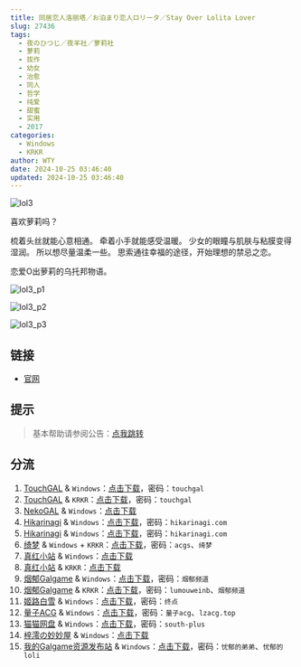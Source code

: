```yaml
---
title: 同居恋人洛丽塔／お泊まり恋人ロリータ／Stay Over Lolita Lover
slug: 27436
tags:
  - 夜のひつじ／夜羊社／萝莉社
  - 萝莉
  - 拔作
  - 幼女
  - 治愈
  - 同人
  - 哲学
  - 纯爱
  - 甜蜜
  - 实用
  - 2017
categories:
  - Windows
  - KRKR
author: WTY
date: 2024-10-25 03:46:40
updated: 2024-10-25 03:46:40
---
```


![lol3](https://static.saop.cc/vns/img/lol3.webp)

喜欢萝莉吗？

梳着头丝就能心意相通。
牵着小手就能感受温暖。
少女的眼瞳与肌肤与粘膜变得湿润。
所以想尽量温柔一些。
思索通往幸福的途径，开始理想的禁忌之恋。

恋爱O出萝莉的乌托邦物语。

<!--more-->

![lol3_p1](https://static.saop.cc/vns/img/lol3_p1.webp)

![lol3_p2](https://static.saop.cc/vns/img/lol3_p2.webp)

![lol3_p3](https://static.saop.cc/vns/img/lol3_p3.webp)

## 链接

- [官网](https://yorunohitsuji.xii.jp/products/lol3)

## 提示

> 基本帮助请参阅公告：[点我跳转](/)

## 分流

1. [TouchGAL](https://www.touchgal.us/) & `Windows`：[点击下载](https://pan.touchgal.net/s/PWwuR)，密码：`touchgal`
2. [TouchGAL](https://www.touchgal.us/) & `KRKR`：[点击下载](https://pan.touchgal.net/s/rkVLUy)，密码：`touchgal`
3. [NekoGAL](https://www.nekogal.com/) & `Windows`：[点击下载](https://pan.nekogal.top/s/JxKHG)
4. [Hikarinagi](https://www.hikarinagi.net/) & `Windows`：[点击下载](https://pan.yurari.moe/s/ok3fL)，密码：`hikarinagi.com`
5. [Hikarinagi](https://www.hikarinagi.net/) & `Windows`：[点击下载](https://pan.yurari.moe/s/PNWlsr)，密码：`hikarinagi.com`
6. [绮梦](https://acgs.one/) & `Windows` + `KRKR`：[点击下载](https://game.acgs.one/game/92.html)，密码：`acgs`、`绮梦`
7. [真红小站](https://www.shinnku.com/) & `Windows`：[点击下载](https://www.shinnku.com/api/download/0/win/%E5%90%8C%E5%B1%85%E6%81%8B%E4%BA%BA%E6%B4%9B%E4%B8%BD%E5%A1%94.7z)
8. [真红小站](https://www.shinnku.com/) & `KRKR`：[点击下载](https://www.shinnku.com/api/download/0/krkr/%E5%90%8C%E5%B1%85%E6%81%8B%E4%BA%BA%E6%B4%9B%E4%B8%BD%E5%A1%94.7z)
9. [烟郁Galgame](https://yanyugal.top/) & `Windows`：[点击下载](https://yanyugal.top/disk1/PC/%E5%A4%9C%E7%BE%8A%E7%A4%BE%E5%90%88%E9%9B%86)，密码：`烟郁频道`
10. [烟郁Galgame](https://yanyugal.top/) & `KRKR`：[点击下载](https://yanyugal.top/disk1/%E5%B0%8F%E5%B0%8F%E7%9A%84%E5%88%86%E4%BA%AB%EF%BC%88PC%EF%BC%86%E5%AE%89%E5%8D%93%EF%BC%89/%E5%AE%89%E5%8D%93/krkr/%E5%A4%9C%E7%BE%8A%E7%A4%BE)，密码：`lumouweinb`、`烟郁频道`
11. [姬路白雪](https://pan.jlbx.xyz/) & `Windows`：[点击下载](https://pan.jlbx.xyz/?s=%E5%90%8C%E5%B1%85%E6%81%8B%E4%BA%BA%E6%B4%9B%E4%B8%BD%E5%A1%94)，密码：`终点`
12. [量子ACG](https://lzacg.org/) & `Windows`：[点击下载](https://lzacg.org/393)，密码：`量子acg`、`lzacg.top`
13. [猫猫网盘](https://catcat.cloud/) & `Windows`：[点击下载](https://catcat.cloud/d/GalGame/SP%E5%90%8E%E7%AB%AF1%5BGalGame%E5%88%86%E5%8C%BA%5D/%E7%BB%88%E7%82%B9%E6%B1%89%E5%8C%96%E9%87%8D%E6%95%B4v2%E7%89%88-%E7%A6%BB%E6%95%A3/%E6%9C%AC%E4%BD%93-Part2/%5B%E5%A4%9C%E3%81%AE%E3%81%B2%E3%81%A4%E3%81%98%5D%20%E3%81%8A%E6%B3%8A%E3%81%BE%E3%82%8A%E6%81%8B%E4%BA%BA%E3%83%AD%E3%83%AA%E3%83%BC%E3%82%BF%20%E5%90%8C%E5%B1%85%E6%81%8B%E4%BA%BA%E6%B4%9B%E4%B8%BD%E5%A1%94.rar?sign=i0P7xbxQJW9_m_XP4VMsuEaYzyPb6tyKmen0stsfEZc=:0)，密码：`south-plus`
14. [梓澪の妙妙屋](https://zi0.cc/) & `Windows`：[点击下载](https://zi0.cc/d/%60%E3%80%90%E5%90%88%E9%9B%86%E7%B3%BB%E5%88%97%E3%80%91/%E6%B1%89%E5%8C%96galgame%E4%BC%9A%E7%A4%BE%E5%90%88%E9%9B%86/%E6%B1%89%E5%8C%96%E4%BC%9A%E7%A4%BE%E5%90%88%E9%9B%86%E9%83%A8%E5%88%86%20part29/%E5%A4%9C%E3%81%AE%E3%81%B2%E3%81%A4%E3%81%98/%5B170119%5D%5B%E5%A4%9C%E3%81%AE%E3%81%B2%E3%81%A4%E3%81%98%5D%20%E3%81%8A%E6%B3%8A%E3%81%BE%E3%82%8A%E6%81%8B%E4%BA%BA%E3%83%AD%E3%83%AA%E3%83%BC%E3%82%BF.rar?sign=Kry_CSan6LqjwHz8slEurkGIzCXPRau0Xr0kGN2TPxs=:0)
15. [我的Galgame资源发布站](https://www.ttloli.com/) & `Windows`：[点击下载](https://www.ttloli.com/tongjulianrenluolita.html)，密码：`忧郁的弟弟`、`忧郁的loli`
